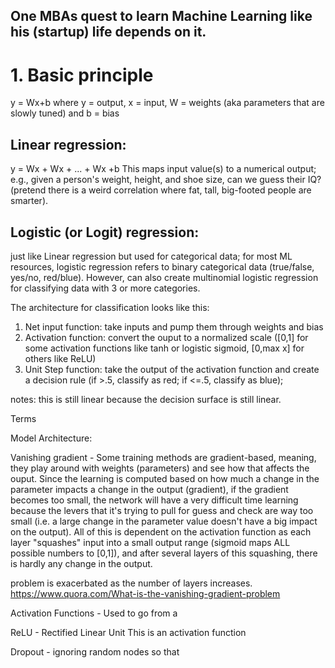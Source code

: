## One MBAs quest to learn Machine Learning like his (startup) life depends on it.

# 1. Basic principle
y = Wx+b
where y = output, x = input, W = weights (aka parameters that are slowly tuned) and b = bias

## Linear regression:
y = Wx + Wx + ... + Wx +b
This maps input value(s) to a numerical output; e.g., given a person's weight, height, and shoe size, can we guess their IQ?
(pretend there is a weird correlation where fat, tall, big-footed people are smarter).

## Logistic (or Logit) regression:
just like Linear regression but used for categorical data;
for most ML resources, logistic regression refers to binary categorical data (true/false, yes/no, red/blue). However, can also create
multinomial logistic regression for classifying data with 3 or more categories.

The architecture for classification looks like this:
1. Net input function: take inputs and pump them through weights and bias
2. Activation function: convert the ouput to a normalized scale ([0,1] for some activation functions like tanh or logistic sigmoid, [0,max x] for others like ReLU)
3. Unit Step function: take the output of the activation function and create a decision rule (if >.5, classify as red; if <=.5, classify as blue);

notes: this is still linear because the decision surface is still linear.

Terms

Model Architecture:

Vanishing gradient -
Some training methods are gradient-based, meaning, they play around with weights (parameters) and
see how that affects the ouput. Since the learning is computed based on how much a change in the parameter
impacts a change in the output (gradient), if the gradient becomes too small, the network will have a very difficult
time learning because the levers that it's trying to pull for guess and check are way too small (i.e. a large change in the
parameter value doesn't have a big impact on the output). All of this is dependent on the activation function as each layer "squashes"
input into a small output range (sigmoid maps ALL possible numbers to [0,1]), and after several layers of this squashing, there is hardly any change in the output.

problem is exacerbated as the number of layers increases.
https://www.quora.com/What-is-the-vanishing-gradient-problem


Activation Functions -
Used to go from a

ReLU - Rectified Linear Unit
This is an activation function


Dropout - ignoring random nodes so that
